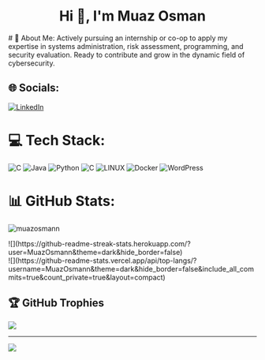 <h1 align="center">Hi 👋, I'm Muaz Osman</h1>
# 💫 About Me:
Actively pursuing an internship or co-op to apply my expertise in systems administration, risk assessment, programming, and security evaluation. Ready to contribute and grow in the dynamic field of cybersecurity.


## 🌐 Socials:
[![LinkedIn](https://img.shields.io/badge/LinkedIn-%230077B5.svg?logo=linkedin&logoColor=white)](https://linkedin.com/in/muaz-osman) 

# 💻 Tech Stack:
![C](https://img.shields.io/badge/c-%2300599C.svg?style=for-the-badge&logo=c&logoColor=white) ![Java](https://img.shields.io/badge/java-%23ED8B00.svg?style=for-the-badge&logo=openjdk&logoColor=white) ![Python](https://img.shields.io/badge/python-3670A0?style=for-the-badge&logo=python&logoColor=ffdd54) ![C](https://img.shields.io/badge/c-%2300599C.svg?style=for-the-badge&logo=c&logoColor=white) ![LINUX](https://img.shields.io/badge/Linux-FCC624?style=for-the-badge&logo=linux&logoColor=black) ![Docker](https://img.shields.io/badge/docker-%230db7ed.svg?style=for-the-badge&logo=docker&logoColor=white) ![WordPress](https://img.shields.io/badge/WordPress-%23117AC9.svg?style=for-the-badge&logo=WordPress&logoColor=white)
# 📊 GitHub Stats:
<p align="left"> <img src="https://komarev.com/ghpvc/?username=muazosmann&label=Profile%20views&color=0e75b6&style=flat" alt="muazosmann" /> </p>
![](https://github-readme-streak-stats.herokuapp.com/?user=MuazOsmann&theme=dark&hide_border=false)<br/>
![](https://github-readme-stats.vercel.app/api/top-langs/?username=MuazOsmann&theme=dark&hide_border=false&include_all_commits=true&count_private=true&layout=compact)

## 🏆 GitHub Trophies
![](https://github-profile-trophy.vercel.app/?username=MuazOsmann&theme=radical&no-frame=false&no-bg=true&margin-w=4)

---
[![](https://visitcount.itsvg.in/api?id=MuazOsmann&icon=0&color=0)](https://visitcount.itsvg.in)

<!-- Proudly created with GPRM ( https://gprm.itsvg.in ) -->

